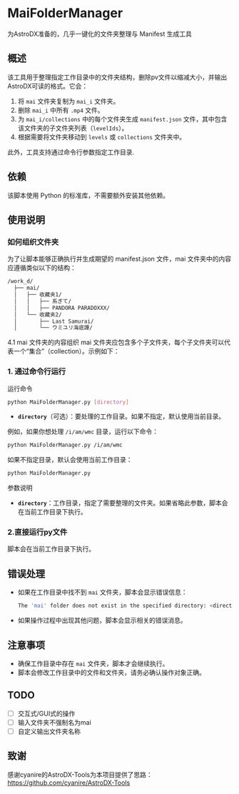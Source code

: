 # MaiFolderManager


 为AstroDX准备的，几乎一键化的文件夹整理与 Manifest 生成工具

## 概述

该工具用于整理指定工作目录中的文件夹结构，删除pv文件以缩减大小，并输出AstroDX可读的格式。它会：
1. 将 `mai` 文件夹复制为 `mai_i` 文件夹。
2. 删除 `mai_i` 中所有 `.mp4` 文件。
3. 为 `mai_i/collections` 中的每个文件夹生成 `manifest.json` 文件，其中包含该文件夹的子文件夹列表（`levelIds`）。
4. 根据需要将文件夹移动到 `levels` 或 `collections` 文件夹中。

此外，工具支持通过命令行参数指定工作目录.

## 依赖

该脚本使用 Python 的标准库，不需要额外安装其他依赖。

## 使用说明

### 如何组织文件夹
为了让脚本能够正确执行并生成期望的 manifest.json 文件，mai 文件夹中的内容应遵循类似以下的结构：
```bash
/work_d/
  ├── mai/
  │   ├── 收藏夹1/
  │   │   ├── 系ぎて/
  │   │   ├── PANDORA PARADOXXX/
  │   └── 收藏夹2/
  │       ├── Last Samurai/
  │       └── ウミユリ海底譚/

```
4.1 mai 文件夹的内容组织
mai 文件夹应包含多个子文件夹，每个子文件夹可以代表一个“集合”（collection）。示例如下：

### 1. 通过命令行运行

运行命令

```bash
python MaiFolderManager.py [directory]
```

- **`directory`**（可选）：要处理的工作目录。如果不指定，默认使用当前目录。
  
例如，如果你想处理 `/i/am/wmc` 目录，运行以下命令：

```bash
python MaiFolderManager.py /i/am/wmc
```

如果不指定目录，默认会使用当前工作目录：

```bash
python MaiFolderManager.py 
```

参数说明

- **`directory`**：工作目录，指定了需要整理的文件夹。如果省略此参数，脚本会在当前工作目录下执行。

### 2.直接运行py文件
脚本会在当前工作目录下执行。

## 错误处理

- 如果在工作目录中找不到 `mai` 文件夹，脚本会显示错误信息：
  
  ```bash
  The 'mai' folder does not exist in the specified directory: <directory>.
  ```

- 如果操作过程中出现其他问题，脚本会显示相关的错误消息。



## 注意事项

- 确保工作目录中存在 `mai` 文件夹，脚本才会继续执行。
- 脚本会修改工作目录中的文件和文件夹，请务必确认操作对象正确。

## TODO
 - [ ] 交互式/GUI式的操作
 - [ ] 输入文件夹不强制名为mai
 - [ ] 自定义输出文件夹名称

## 致谢
感谢cyanire的AstroDX-Tools为本项目提供了思路：
https://github.com/cyanire/AstroDX-Tools